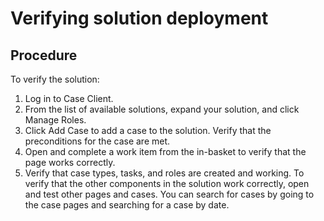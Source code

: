 # Verifying solution deployment

## Procedure

To verify the solution:

1. Log in to Case Client.
2. From the list of available solutions, expand your solution,
and click Manage Roles.
3. Click Add Case to add a case to
the solution.
Verify that the preconditions for the case
are met.
4. Open and complete a work item from the in-basket to verify
that the page works correctly.
5. Verify that case types, tasks, and roles are created and
working. 
To verify that the other components in the solution
work correctly, open and test other pages and cases. You can search
for cases by going to the case pages and searching for a case by date.